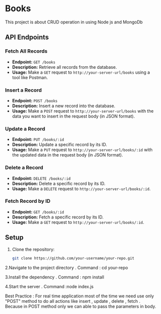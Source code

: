 # Books

This project is about CRUD operation in using Node js and MongoDb


## API Endpoints

### Fetch All Records

- **Endpoint:** `GET /books`
- **Description:** Retrieve all records from the database.
- **Usage:** Make a `GET` request to `http://your-server-url/books` using a tool like Postman.

### Insert a Record

- **Endpoint:** `POST /books`
- **Description:** Insert a new record into the database.
- **Usage:** Make a `POST` request to `http://your-server-url/books` with the data you want to insert in the request body (in JSON format).

### Update a Record

- **Endpoint:** `PUT /books/:id`
- **Description:** Update a specific record by its ID.
- **Usage:** Make a `PUT` request to `http://your-server-url/books/:id` with the updated data in the request body (in JSON format).

### Delete a Record

- **Endpoint:** `DELETE /books/:id`
- **Description:** Delete a specific record by its ID.
- **Usage:** Make a `DELETE` request to `http://your-server-url/books/:id`.

### Fetch Record by ID

- **Endpoint:** `GET /books/:id`
- **Description:** Fetch a specific record by its ID.
- **Usage:** Make a `GET` request to `http://your-server-url/books/:id`.



## Setup

1. Clone the repository:

   ```sh
   git clone https://github.com/your-username/your-repo.git

2.Navigate to the project directory . Command : cd your-repo

3.Install the dependency . Command : npm install

4.Start the server . Command :node index.js


Best Practice : For real time application most of the time we need  use only "POST" method to do all actions like insert , update , delete , fetch .
Because in POST method only we can able to pass the parameters in body.

